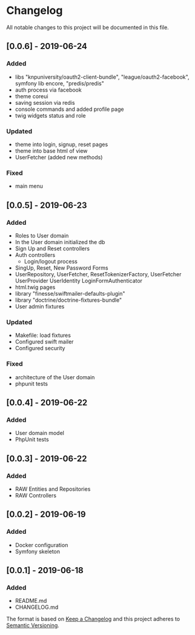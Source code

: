 # Changelog
All notable changes to this project will be documented in this file.

## [0.0.6] - 2019-06-24
### Added
- libs "knpuniversity/oauth2-client-bundle", "league/oauth2-facebook", symfony lib encore, "predis/predis"
- auth process via facebook
- theme coreui
- saving session via redis
- console commands and added profile page
- twig widgets status and role
### Updated
- theme into login, signup, reset pages
- theme into base html of view
- UserFetcher (added new methods)
### Fixed
- main menu

## [0.0.5] - 2019-06-23
### Added
- Roles to User domain
- In the User domain initialized the db
- Sign Up and Reset controllers
- Auth controllers
  - Login/logout process
- SingUp, Reset, New Password Forms
- UserRepository, UserFetcher, ResetTokenizerFactory, UserFetcher UserProvider UserIdentity LoginFormAuthenticator
- html.twig pages
- library "finesse/swiftmailer-defaults-plugin"
- library "doctrine/doctrine-fixtures-bundle"
- User admin fixtures
### Updated
- Makefile: load fixtures
- Configured swift mailer  
- Configured security
### Fixed
- architecture of the User domain
- phpunit tests

## [0.0.4] - 2019-06-22
### Added
- User domain model
- PhpUnit tests

## [0.0.3] - 2019-06-22
### Added
- RAW Entities and Repositories
- RAW Controllers

## [0.0.2] - 2019-06-19
### Added
- Docker configuration
- Symfony skeleton

## [0.0.1] - 2019-06-18
### Added
- README.md
- CHANGELOG.md

The format is based on [Keep a Changelog](http://keepachangelog.com/en/1.0.0/)
and this project adheres to [Semantic Versioning](http://semver.org/spec/v2.0.0.html).